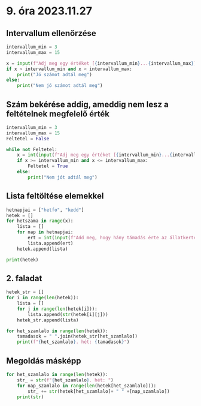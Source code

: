 # 9. óra 2023.11.27

## Intervallum ellenőrzése

```Python
intervallum_min = 3
intervallum_max = 15

x = input(f"Adj meg egy értéket [{intervallum_min}...{intervallum_max}]")
if x > intervallum_min and x < intervallum_max:
    print("Jó számot adtál meg")
else:
    print("Nem jó számot adtál meg")
```

## Szám bekérése addig, ameddig nem lesz a feltételnek megfelelő érték

```Python
intervallum_min = 3
intervallum_max = 15
Feltetel = False

while not Feltetel:
    x = int(input(f"Adj meg egy értéket [{intervallum_min}...{intervallum_max}]"))
    if x >= intervallum_min and x <= intervallum_max:
        Feltetel = True
    else:
        print("Nem jót adtál meg")
```

## Lista feltöltése elemekkel

```Python
hetnapjai = ["hetfo", "kedd"]
hetek = []
for hetszama in range(x):
    lista = []
    for nap in hetnapjai:
        ert = int(input(f"Add meg, hogy hány támadás érte az állatkertet {hetszama+1}. hét({nap}): "))
        lista.append(ert)
    hetek.append(lista)

print(hetek)
```

## 2. faladat

```Python
hetek_str = []
for i in range(len(hetek)):
    lista = []
    for j in range(len(hetek[i])):
        lista.append(str(hetek[i][j]))
    hetek_str.append(lista)

for het_szamlalo in range(len(hetek)):
    tamadasok = " ".join(hetek_str[het_szamlalo])
    print(f"{het_szamlalo}. hét: {tamadasok}")
```

## Megoldás másképp

```Python
for het_szamlalo in range(len(hetek)):
    str_ = str(f"{het_szamlalo}. hét: ")
    for nap_szamlalo in range(len(hetek[het_szamlalo])):
        str_ += str(hetek[het_szamlalo]+ " " +[nap_szamlalo])
    print(str)
```
